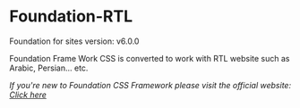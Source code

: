 # Foundation-RTL
Foundation for sites version: v6.0.0

Foundation Frame Work CSS is converted to work with RTL website such as Arabic, Persian... etc.


<i>If you're new to Foundation CSS Framework please visit the official website: <a href="http://foundation.zurb.com/" target="blank">Click here</a></i>
